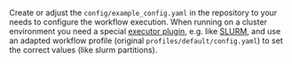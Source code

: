 Create or adjust the `config/example_config.yaml` in the repository to your needs to configure the workflow execution. When running on a cluster environment you need a special [executor plugin](https://snakemake.github.io/snakemake-plugin-catalog/), e.g. like [SLURM](https://snakemake.github.io/snakemake-plugin-catalog/plugins/executor/slurm.html), and use an adapted workflow profile (original `profiles/default/config.yaml`) to set the correct values (like slurm partitions).
